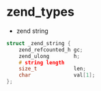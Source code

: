 # zend_types

* zend string

```c
struct _zend_string {
	zend_refcounted_h gc;
	zend_ulong        h;  
    # string length 
	size_t            len;
	char              val[1];
};
```